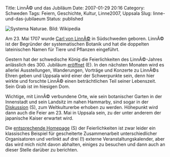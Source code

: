 Title: LinnÃ© und das Jubiläum
Date: 2007-01-29 20:16
Category: Schweden
Tags: Feiern, Geschichte, Kultur, Linne2007, Uppsala
Slug: linne-und-das-jubilaeum
Status: published

![Systema Naturae. Bild:
Wikipedia](/pic/linne_sysnatura.jpg "Systema Naturae. Bild: Wikipedia")

Am 23. Mai 1707 wurde [Carl von
LinnÃ©](http://de.wikipedia.org/wiki/Carl_von_Linn%C3%A9) in Südschweden
geboren. LinnÃ© ist der Begründer der systematischen Botanik und hat die
doppelten lateinischen Namen für Tiere und Pflanzen eingeführt.

Gestern hat der schwedische König die Feierlichkeiten des LinnÃ©-Jahres
anlässlich des 300. Jubiläum
[eröffnet](http://www.thelocal.se/6234/20070129/) (E). In den nächsten
Monaten wird es allerlei Ausstellungen, Wanderungen, Vorträge und
Konzerte zu LinnÃ©s Ehren geben und Uppsala wird einer der Schwerpunkte
sein, denn hier wirkte und forschte LinnÃ© einen beträchtlichen Teil
seiner Lebenszeit. Sein Grab ist im hiesigen Dom.

Wichtige, mit LinnÃ© verbundene Orte, wie sein botanischer Garten in der
Innenstadt und sein Landsitz im nahen Hammarby, sind sogar in der
[Diskussion](http://www.sr.se/cgi-bin/uppland/nyheter/artikel.asp?artikel=1148048)
(S), zum Weltkulturerbe erhoben zu werden. Höhepunkt wird dann auch die
Feier am 23. Mai in Uppsala sein, zu der unter anderem der japanische
Kaiser erwartet wird.

Die [entsprechende Homepage](http://www.linneuppsala.se/) (S) der
Feierlichkeiten ist zwar leider ein klassisches Beispiel für
gescheiterte Zusammenarbeit unterschiedlicher Organisatoren und verlinkt
auf drei (!) externe Veranstaltungskalender, aber das wird mich nicht
davon abhalten, einiges zu besuchen und dann auch an dieser Stelle
darüber zu berichten.

